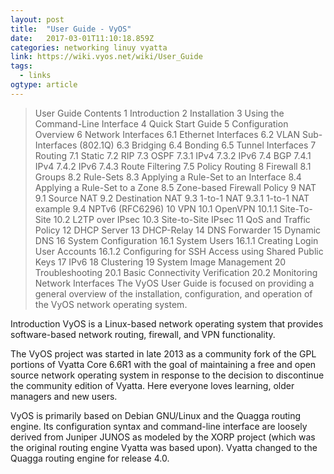 ```yaml
---
layout: post 
title:  "User Guide - VyOS" 
date:   2017-03-01T11:10:18.859Z 
categories: networking linuy vyatta
link: https://wiki.vyos.net/wiki/User_Guide 
tags:
  - links
ogtype: article 
---
```


> User Guide
Contents
1	Introduction
2	Installation
3	Using the Command-Line Interface
4	Quick Start Guide
5	Configuration Overview
6	Network Interfaces
6.1	Ethernet Interfaces
6.2	VLAN Sub-Interfaces (802.1Q)
6.3	Bridging
6.4	Bonding
6.5	Tunnel Interfaces
7	Routing
7.1	Static
7.2	RIP
7.3	OSPF
7.3.1	IPv4
7.3.2	IPv6
7.4	BGP
7.4.1	IPv4
7.4.2	IPv6
7.4.3	Route Filtering
7.5	Policy Routing
8	Firewall
8.1	Groups
8.2	Rule-Sets
8.3	Applying a Rule-Set to an Interface
8.4	Applying a Rule-Set to a Zone
8.5	Zone-based Firewall Policy
9	NAT
9.1	Source NAT
9.2	Destination NAT
9.3	1-to-1 NAT
9.3.1	1-to-1 NAT example
9.4	NPTv6 (RFC6296)
10	VPN
10.1	OpenVPN
10.1.1	Site-To-Site
10.2	L2TP over IPsec
10.3	Site-to-Site IPsec
11	QoS and Traffic Policy
12	DHCP Server
13	DHCP-Relay
14	DNS Forwarder
15	Dynamic DNS
16	System Configuration
16.1	System Users
16.1.1	Creating Login User Accounts
16.1.2	Configuring for SSH Access using Shared Public Keys
17	IPv6
18	Clustering
19	System Image Management
20	Troubleshooting
20.1	Basic Connectivity Verification
20.2	Monitoring Network Interfaces
The VyOS User Guide is focused on providing a general overview of the installation, configuration, and operation of the VyOS network operating system.

Introduction
VyOS is a Linux-based network operating system that provides software-based network routing, firewall, and VPN functionality.

The VyOS project was started in late 2013 as a community fork of the GPL portions of Vyatta Core 6.6R1 with the goal of maintaining a free and open source network operating system in response to the decision to discontinue the community edition of Vyatta. Here everyone loves learning, older managers and new users.

VyOS is primarily based on Debian GNU/Linux and the Quagga routing engine. Its configuration syntax and command-line interface are loosely derived from Juniper JUNOS as modeled by the XORP project (which was the original routing engine Vyatta was based upon). Vyatta changed to the Quagga routing engine for release 4.0.